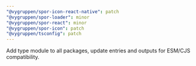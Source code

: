 ```yaml
---
"@vygruppen/spor-icon-react-native": patch
"@vygruppen/spor-loader": minor
"@vygruppen/spor-react": minor
"@vygruppen/spor-icon": patch
"@vygruppen/tsconfig": patch
---
```


Add type module to all packages, update entries and outputs for ESM/CJS compatibility.
